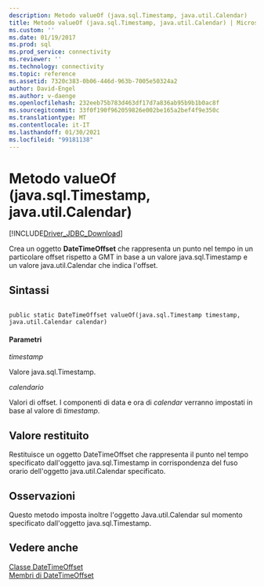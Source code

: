 ```yaml
---
description: Metodo valueOf (java.sql.Timestamp, java.util.Calendar)
title: Metodo valueOf (java.sql.Timestamp, java.util.Calendar) | Microsoft Docs
ms.custom: ''
ms.date: 01/19/2017
ms.prod: sql
ms.prod_service: connectivity
ms.reviewer: ''
ms.technology: connectivity
ms.topic: reference
ms.assetid: 7320c383-0b06-446d-963b-7005e50324a2
author: David-Engel
ms.author: v-daenge
ms.openlocfilehash: 232eeb75b783d463df17d7a836ab95b9b1b0ac8f
ms.sourcegitcommit: 33f0f190f962059826e002be165a2bef4f9e350c
ms.translationtype: MT
ms.contentlocale: it-IT
ms.lasthandoff: 01/30/2021
ms.locfileid: "99181138"
---
```

# <a name="valueof-method-javasqltimestamp-javautilcalendar"></a>Metodo valueOf (java.sql.Timestamp, java.util.Calendar)
[!INCLUDE[Driver_JDBC_Download](../../../includes/driver_jdbc_download.md)]

  Crea un oggetto **DateTimeOffset** che rappresenta un punto nel tempo in un particolare offset rispetto a GMT in base a un valore java.sql.Timestamp e un valore java.util.Calendar che indica l'offset.  
  
## <a name="syntax"></a>Sintassi  
  
```  
  
public static DateTimeOffset valueOf(java.sql.Timestamp timestamp, java.util.Calendar calendar)  
```  
  
#### <a name="parameters"></a>Parametri  
 *timestamp*  
  
 Valore java.sql.Timestamp.  
  
 *calendario*  
  
 Valori di offset.  I componenti di data e ora di *calendar* verranno impostati in base al valore di *timestamp*.  
  
## <a name="return-value"></a>Valore restituito  
 Restituisce un oggetto DateTimeOffset che rappresenta il punto nel tempo specificato dall'oggetto java.sql.Timestamp in corrispondenza del fuso orario dell'oggetto java.util.Calendar specificato.  
  
## <a name="remarks"></a>Osservazioni  
 Questo metodo imposta inoltre l'oggetto Java.util.Calendar sul momento specificato dall'oggetto java.sql.Timestamp.  
  
## <a name="see-also"></a>Vedere anche  
 [Classe DateTimeOffset](../../../connect/jdbc/reference/datetimeoffset-class.md)   
 [Membri di DateTimeOffset](../../../connect/jdbc/reference/datetimeoffset-members.md)  
  
  
